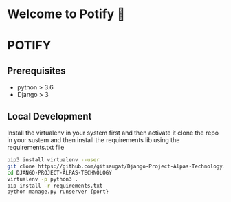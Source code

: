 # Welcome to Potify 👋

# POTIFY

## Prerequisites

- python > 3.6
- Django > 3

## Local Development

Install the virtualenv in your system first and then activate it
clone the repo in your sustem and then install the requirements lib using
the requirements.txt file

```sh
pip3 install virtualenv --user
git clone https://github.com/gitsaugat/Django-Project-Alpas-Technology.git
cd DJANGO-PROJECT-ALPAS-TECHNOLOGY
virtualenv -p python3 .
pip install -r requirements.txt
python manage.py runserver {port}
```
